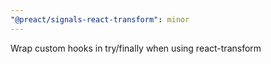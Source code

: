 ```yaml
---
"@preact/signals-react-transform": minor
---
```


Wrap custom hooks in try/finally when using react-transform
